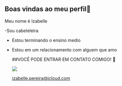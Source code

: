 ## Boas vindas ao meu perfil💚

Meu nome é Izabelle 

-Sou cabeleleira 
- Estou terminando o ensino medio
- Estou em um relacionamento com alguem que amo

  ##VOCÊ PODE ENTRAR EM CONTATO COMIGO! 📧

   ![](https://media.tenor.com/6HdySNL-OGEAAAAM/peace-out-peace-sign.gif)

  izabelle.pereira@icloud.com  

